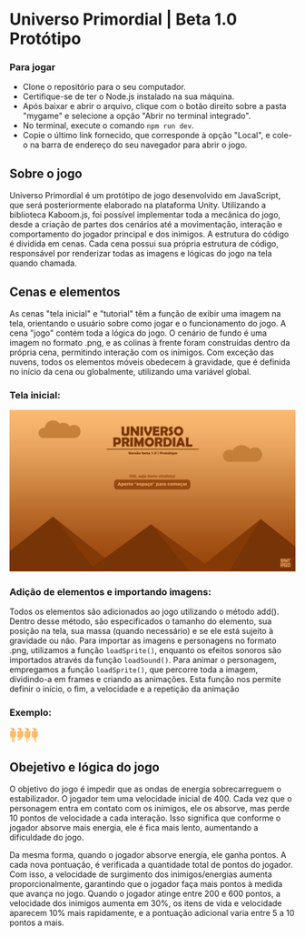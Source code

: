 # Universo Primordial | Beta 1.0 Protótipo

### Para jogar

- Clone o repositório para o seu computador.
- Certifique-se de ter o Node.js instalado na sua máquina.
- Após baixar e abrir o arquivo, clique com o botão direito sobre a pasta "mygame" e selecione a opção "Abrir no terminal integrado".
- No terminal, execute o comando `npm run dev`.
- Copie o último link fornecido, que corresponde à opção "Local", e cole-o na barra de endereço do seu navegador para abrir o jogo.

## Sobre o jogo
Universo Primordial é um protótipo de jogo desenvolvido em JavaScript, que será posteriormente elaborado na plataforma Unity. Utilizando a biblioteca Kaboom.js, foi possível implementar toda a mecânica do jogo, desde a criação de partes dos cenários até a movimentação, interação e comportamento do jogador principal e dos inimigos.
A estrutura do código é dividida em cenas. Cada cena possui sua própria estrutura de código, responsável por renderizar todas as imagens e lógicas do jogo na tela quando chamada.

## Cenas e elementos

As cenas "tela inicial" e "tutorial" têm a função de exibir uma imagem na tela, orientando o usuário sobre como jogar e o funcionamento do jogo.
A cena "jogo" contém toda a lógica do jogo. O cenário de fundo é uma imagem no formato .png, e as colinas à frente foram construídas dentro da própria cena, permitindo interação com os inimigos. Com exceção das nuvens, todos os elementos móveis obedecem à gravidade, que é definida no início da cena ou globalmente, utilizando uma variável global.
### Tela inicial:
![Tela inicial](mygame/www/sprites/telainicial.png)


### Adição de elementos e importando imagens:
Todos os elementos são adicionados ao jogo utilizando o método add(). Dentro desse método, são especificados o tamanho do elemento, sua posição na tela, sua massa (quando necessário) e se ele está sujeito à gravidade ou não. Para importar as imagens e personagens no formato .png, utilizamos a função `loadSprite()`, enquanto os efeitos sonoros são importados através da função `loadSound()`.
Para animar o personagem, empregamos a função `loadSprite()`, que percorre toda a imagem, dividindo-a em frames e criando as animações. Esta função nos permite definir o início, o fim, a velocidade e a repetição da animação
### Exemplo:
![Tela inicial](mygame/www/sprites/player.png)

## Obejetivo e lógica do jogo
O objetivo do jogo é impedir que as ondas de energia sobrecarreguem o estabilizador.
O jogador tem uma velocidade inicial de 400. Cada vez que o personagem entra em contato com os inimigos, ele os absorve, mas perde 10 pontos de velocidade a cada interação. Isso significa que conforme o jogador absorve mais energia, ele é fica mais lento, aumentando a dificuldade do jogo.

Da mesma forma, quando o jogador absorve energia, ele ganha pontos. A cada nova pontuação, é verificada a quantidade total de pontos do jogador. Com isso, a velocidade de surgimento dos inimigos/energias aumenta proporcionalmente, garantindo que o jogador faça mais pontos à medida que avança no jogo. Quando o jogador atinge entre 200 e 600 pontos, a velocidade dos inimigos aumenta em 30%, os itens de vida e velocidade aparecem 10% mais rapidamente, e a pontuação adicional varia entre 5 a 10 pontos a mais.
